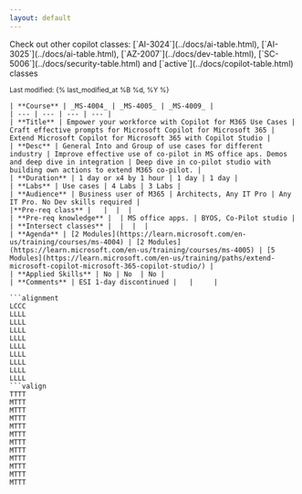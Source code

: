 ```yaml
---
layout: default
---
```


<span class="no-print">
Check out other copilot classes:  [`AI-3024`](../docs/ai-table.html), [`AI-3025`](../docs/ai-table.html), [`AZ-2007`](../docs/dev-table.html), [`SC-5006`](../docs/security-table.html) and [`active`](../docs/copilot-table.html) classes
</span>

<small>Last modified: {% last_modified_at %B %d, %Y %}</small>

```table
| **Course** | _MS-4004_ | _MS-4005_ | _MS-4009_ | 
| --- | --- | --- | --- | 
| **Title** | Empower your workforce with Copilot for M365 Use Cases | Craft effective prompts for Microsoft Copilot for Microsoft 365 | Extend Microsoft Copilot for Microsoft 365 with Copilot Studio |
| **Desc** | General Into and Group of use cases for different industry | Improve effective use of co-pilot in MS office aps. Demos and deep dive in integration | Deep dive in co-pilot studio with building own actions to extend M365 co-pilot. |
| **Duration** | 1 day or x4 by 1 hour | 1 day | 1 day | 
| **Labs** | Use cases | 4 Labs | 3 Labs |
| **Audience** | Business user of M365 | Architects, Any IT Pro | Any IT Pro. No Dev skills required | 
|**Pre-req class** |   |  |  |
| **Pre-req knowledge** |  | MS office apps. | BYOS, Co-Pilot studio |
| **Intersect classes** |  |  |  |
| **Agenda** | [2 Modules](https://learn.microsoft.com/en-us/training/courses/ms-4004) | [2 Modules](https://learn.microsoft.com/en-us/training/courses/ms-4005) | [5 Modules](https://learn.microsoft.com/en-us/training/paths/extend-microsoft-copilot-microsoft-365-copilot-studio/) |
| **Applied Skills** | No | No  | No | 
| **Comments** | ESI 1-day discontinued |   |     |    

```alignment
LCCC
LLLL
LLLL
LLLL
LLLL
LLLL
LLLL
LLLL
LLLL
LLLL
```valign
TTTT
MTTT
MTTT
MTTT
MTTT
MTTT
MTTT
MTTT
MTTT
MTTT
MTTT
MTTT
```